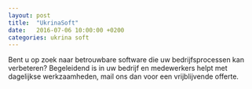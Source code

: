 ```yaml
---
layout: post
title:  "UkrinaSoft"
date:   2016-07-06 10:00:00 +0200
categories: ukrina soft
---
```

Bent u op zoek naar betrouwbare software die uw bedrijfsprocessen kan verbeteren?
Begeleidend is in uw bedrijf en medewerkers helpt met dagelijkse werkzaamheden, mail ons dan voor een vrijblijvende offerte.
